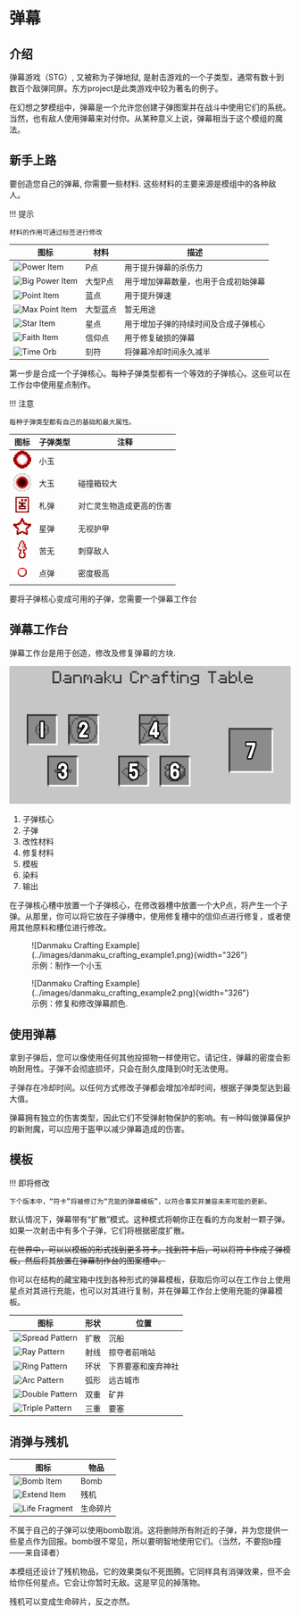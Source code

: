 # 弹幕

## 介绍

弹幕游戏（STG）, 又被称为子弹地狱, 是射击游戏的一个子类型，通常有数十到数百个敌弹同屏。东方project是此类游戏中较为著名的例子。

在幻想之梦模组中，弹幕是一个允许您创建子弹图案并在战斗中使用它们的系统。当然，也有敌人使用弹幕来对付你。从某种意义上说，弹幕相当于这个模组的魔法。

## 新手上路

要创造您自己的弹幕, 你需要一些材料. 这些材料的主要来源是模组中的各种敌人。

!!! 提示

    材料的作用可通过标签进行修改


图标  |   材料   | 描述
-----|----------|------------
<img alt="Power Item" width="16" src="https://raw.githubusercontent.com/Maxmani/arcadian-dream/HEAD/src/main/resources/assets/arcadiandream/textures/item/power_item.png"/> | P点 | 用于提升弹幕的杀伤力
<img alt="Big Power Item" width="16" src="https://raw.githubusercontent.com/Maxmani/arcadian-dream/HEAD/src/main/resources/assets/arcadiandream/textures/item/big_power_item.png"/> | 大型P点 | 用于增加弹幕数量，也用于合成初始弹幕
<img alt="Point Item" width="16" src="https://raw.githubusercontent.com/Maxmani/arcadian-dream/HEAD/src/main/resources/assets/arcadiandream/textures/item/point_item.png"/> | 蓝点 | 用于提升弹速
<img alt="Max Point Item" width="16" src="https://raw.githubusercontent.com/Maxmani/arcadian-dream/HEAD/src/main/resources/assets/arcadiandream/textures/item/max_point_item.png"/> | 大型蓝点 | 暂无用途
<img alt="Star Item" width="16" src="https://raw.githubusercontent.com/Maxmani/arcadian-dream/HEAD/src/main/resources/assets/arcadiandream/textures/item/star_item.png"/> | 星点 | 用于增加子弹的持续时间及合成子弹核心
<img alt="Faith Item" width="16" src="https://raw.githubusercontent.com/Maxmani/arcadian-dream/HEAD/src/main/resources/assets/arcadiandream/textures/item/faith_item.png"/> | 信仰点 | 用于修复破损的弹幕
<img alt="Time Orb" width="16" src="https://raw.githubusercontent.com/Maxmani/arcadian-dream/HEAD/src/main/resources/assets/arcadiandream/textures/item/time_orb.png"/> | 刻符 | 将弹幕冷却时间永久减半

第一步是合成一个子弹核心。每种子弹类型都有一个等效的子弹核心。这些可以在工作台中使用星点制作。

!!! 注意

    每种子弹类型都有自己的基础和最大属性。

图标 | 子弹类型 | 注释
-----|-------------|-----------
![Circle](../images/circle_shot.png) | 小玉 |
![Bubble](../images/bubble_shot.png) | 大玉 | 碰撞箱较大
![Amulet](../images/amulet_shot.png) | 札弹 | 对亡灵生物造成更高的伤害
![Star](../images/star_shot.png) | 星弹 | 无视护甲
![Kunai](../images/kunai_shot.png) | 苦无 | 刺穿敌人
![Pellet](../images/pellet_shot.png) | 点弹 | 密度极高

要将子弹核心变成可用的子弹，您需要一个弹幕工作台

## 弹幕工作台

弹幕工作台是用于创造，修改及修复弹幕的方块.

![弹幕工作台](../images/danmaku_crafting_table.png)

1. 子弹核心
2. 子弹
3. 改性材料
4. 修复材料
5. 模板
6. 染料
7. 输出

在子弹核心槽中放置一个子弹核心，在修改器槽中放置一个大P点，将产生一个子弹。从那里，你可以将它放在子弹槽中，使用修复槽中的信仰点进行修复，或者使用其他原料和槽位进行修改。

<figure markdown>
  ![Danmaku Crafting Example](../images/danmaku_crafting_example1.png){width="326"}
  <figcaption>示例：制作一个小玉</figcaption>
</figure>

<figure markdown>
  ![Danmaku Crafting Example](../images/danmaku_crafting_example2.png){width="326"}
  <figcaption>示例：修复和修改弹幕颜色.</figcaption>
</figure>

## 使用弹幕

拿到子弹后，您可以像使用任何其他投掷物一样使用它。请记住，弹幕的密度会影响耐用性。子弹不会彻底损坏，只会在耐久度降到0时无法使用。

子弹存在冷却时间。以任何方式修改子弹都会增加冷却时间，根据子弹类型达到最大值。

弹幕拥有独立的伤害类型，因此它们不受弹射物保护的影响。有一种叫做弹幕保护的新附魔，可以应用于盔甲以减少弹幕造成的伤害。

## 模板

!!! 即将修改

    下个版本中，“符卡”将被修订为“充能的弹幕模板”，以符合事实并兼容未来可能的更新。


默认情况下，弹幕带有“扩散”模式。这种模式将朝你正在看的方向发射一颗子弹。如果一次射击中有多个子弹，它们将根据密度扩散。

~~在世界中，可以以模板的形式找到更多符卡。找到符卡后，可以将符卡作成子弹模板，然后将其放置在弹幕制作台的图案槽中。~~

你可以在结构的藏宝箱中找到各种形式的弹幕模板，获取后你可以在工作台上使用星点对其进行充能，也可以对其进行复制，并在弹幕工作台上使用充能的弹幕模板。


图标 | 形状 | 位置
-----|---------|---------
<img alt="Spread Pattern" width="16" src="https://raw.githubusercontent.com/Maxmani/arcadian-dream/HEAD/src/main/resources/assets/arcadiandream/textures/item/spread_pattern.png"/> | 扩散 | 沉船
<img alt="Ray Pattern" width="16" src="https://raw.githubusercontent.com/Maxmani/arcadian-dream/HEAD/src/main/resources/assets/arcadiandream/textures/item/ray_pattern.png"/> | 射线 | 掠夺者前哨站
<img alt="Ring Pattern" width="16" src="https://raw.githubusercontent.com/Maxmani/arcadian-dream/HEAD/src/main/resources/assets/arcadiandream/textures/item/ring_pattern.png"/> | 环状 | 下界要塞和废弃神社
<img alt="Arc Pattern" width="16" src="https://raw.githubusercontent.com/Maxmani/arcadian-dream/HEAD/src/main/resources/assets/arcadiandream/textures/item/arc_pattern.png"/> | 弧形 | 远古城市
<img alt="Double Pattern" width="16" src="https://raw.githubusercontent.com/Maxmani/arcadian-dream/HEAD/src/main/resources/assets/arcadiandream/textures/item/double_pattern.png"/> | 双重 | 矿井
<img alt="Triple Pattern" width="16" src="https://raw.githubusercontent.com/Maxmani/arcadian-dream/HEAD/src/main/resources/assets/arcadiandream/textures/item/triple_pattern.png"/> | 三重 | 要塞

## 消弹与残机

图标 | 物品
-----|-----
<img alt="Bomb Item" width="16" src="https://raw.githubusercontent.com/Maxmani/arcadian-dream/HEAD/src/main/resources/assets/arcadiandream/textures/item/bomb_item.png"/> | Bomb
<img alt="Extend Item" width="16" src="https://raw.githubusercontent.com/Maxmani/arcadian-dream/HEAD/src/main/resources/assets/arcadiandream/textures/item/extend_item.png"/> | 残机
<img alt="Life Fragment" width="16" src="https://raw.githubusercontent.com/Maxmani/arcadian-dream/HEAD/src/main/resources/assets/arcadiandream/textures/item/life_fragment.png"/> | 生命碎片

不属于自己的子弹可以使用bomb取消。这将删除所有附近的子弹，并为您提供一些星点作为回报。bomb很不常见，所以要明智地使用它们。（当然，不要抱b撞——来自译者）

本模组还设计了残机物品，它的效果类似不死图腾。它同样具有消弹效果，但不会给你任何星点。它会让你暂时无敌。这是罕见的掉落物。

残机可以变成生命碎片，反之亦然。